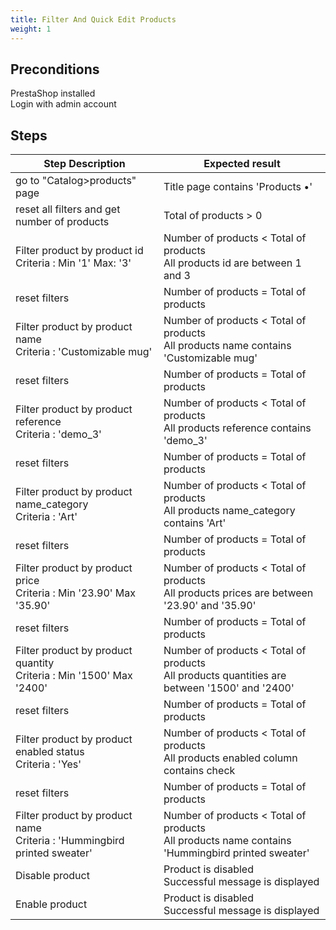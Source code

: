 ```yaml
---
title: Filter And Quick Edit Products
weight: 1
---
```


## Preconditions

PrestaShop installed\
Login with admin account
## Steps
| Step Description | Expected result |
| ----- | ----- |
| go to "Catalog>products" page | Title page contains 'Products •' |
| reset all filters and get number of products | Total of products > 0 |
| Filter product by product id <br>Criteria : Min '1' Max: '3' | Number of products < Total of products<br>All products id are between 1 and 3 |
| reset filters | Number of products = Total of products |
| Filter product by product name<br>Criteria : 'Customizable mug' | Number of products < Total of products<br>All products name contains 'Customizable mug' |
| reset filters | Number of products = Total of products |
| Filter product by product reference <br>Criteria : 'demo_3' | Number of products < Total of products<br>All products reference contains 'demo_3' |
| reset filters | Number of products = Total of products |
| Filter product by product name_category <br>Criteria : 'Art' | Number of products < Total of products<br>All products name_category contains 'Art' |
| reset filters | Number of products = Total of products |
| Filter product by product price <br>Criteria : Min '23.90' Max '35.90' | Number of products < Total of products<br>All products prices are between '23.90' and '35.90' |
| reset filters | Number of products = Total of products |
| Filter product by product quantity <br>Criteria : Min '1500' Max '2400' | Number of products < Total of products<br>All products quantities are between '1500' and '2400' |
| reset filters | Number of products = Total of products |
| Filter product by product enabled status <br>Criteria : 'Yes' | Number of products < Total of products<br>All products enabled column contains check |
| reset filters | Number of products = Total of products |
| Filter product by product name<br>Criteria : 'Hummingbird printed sweater' | Number of products < Total of products<br>All products name contains 'Hummingbird printed sweater' |
| Disable product | Product is disabled<br>Successful message is displayed |
| Enable product | Product is disabled<br>Successful message is displayed |
